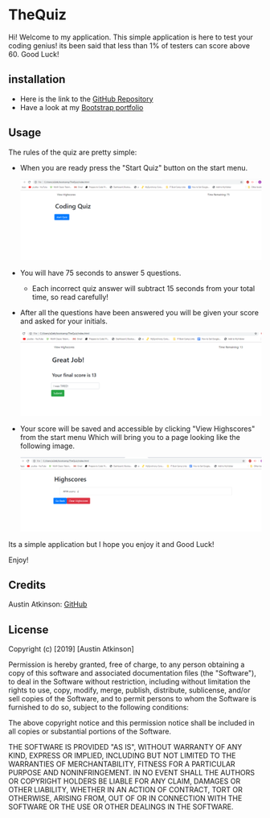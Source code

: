 # TheQuiz

Hi! Welcome to my application. This simple application is here to test your coding genius! its been said that less than 1% of testers can score above 60. Good Luck!


## installation
* Here is the link to the [GitHub Repository](https://github.com/austinatkinson93/TheQuiz)
* Have a look at my [Bootstrap portfolio](https://austinatkinson93.github.io/TheQuiz/)

## Usage
The rules of the quiz are pretty simple: 

* When you are ready press the "Start Quiz" button on the start menu.

    ![startMenuImage](assets/images/startMenuImage.PNG)



* You will have 75 seconds to answer 5 questions.
    - Each incorrect quiz answer will subtract 15 seconds from your total time, so read carefully! 

* After all the questions have been answered you will be given your score and asked for your initials.

    ![EndMenuImage](assets/images/endMenuImage.PNG)


* Your score will be saved and accessible by clicking "View Highscores" from the start menu Which will bring you to a page looking like the following image.

    ![Highscorescreen](assets/images/HighscoreViewImage.PNG)

Its a simple application but I hope you enjoy it and Good Luck!

Enjoy!

## Credits 

Austin Atkinson: [GitHub](https://github.com/austinatkinson93)


## License

Copyright (c) [2019] [Austin Atkinson]

Permission is hereby granted, free of charge, to any person obtaining a copy
of this software and associated documentation files (the "Software"), to deal
in the Software without restriction, including without limitation the rights
to use, copy, modify, merge, publish, distribute, sublicense, and/or sell
copies of the Software, and to permit persons to whom the Software is
furnished to do so, subject to the following conditions:

The above copyright notice and this permission notice shall be included in all
copies or substantial portions of the Software.

THE SOFTWARE IS PROVIDED "AS IS", WITHOUT WARRANTY OF ANY KIND, EXPRESS OR
IMPLIED, INCLUDING BUT NOT LIMITED TO THE WARRANTIES OF MERCHANTABILITY,
FITNESS FOR A PARTICULAR PURPOSE AND NONINFRINGEMENT. IN NO EVENT SHALL THE
AUTHORS OR COPYRIGHT HOLDERS BE LIABLE FOR ANY CLAIM, DAMAGES OR OTHER
LIABILITY, WHETHER IN AN ACTION OF CONTRACT, TORT OR OTHERWISE, ARISING FROM,
OUT OF OR IN CONNECTION WITH THE SOFTWARE OR THE USE OR OTHER DEALINGS IN THE
SOFTWARE.